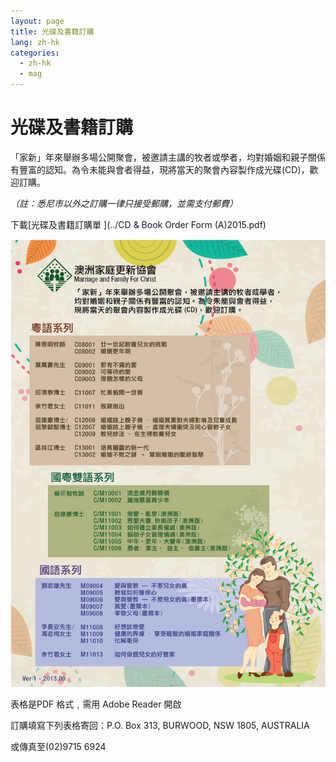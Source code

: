 ```yaml
---
layout: page
title: 光碟及書籍訂購
lang: zh-hk
categories:
  - zh-hk
  - mag
---
```

光碟及書籍訂購
==============
「家新」年來舉辦多場公開聚會，被邀請主講的牧者或學者，均對婚姻和親子關係有豐富的認知。為令未能與會者得益，現將當天的聚會內容製作成光碟(CD)，歡迎訂購。

_（註：悉尼市以外之訂購一律只接受郵購，並需支付郵費）_

下載[光碟及書籍訂購單 <span class="glyphicon glyphicon-save"></span>](../CD & Book Order Form \(A\)2015.pdf)

<img class="img-responsive" src="../CFFC-Poster-A4-Ver1.jpg">

表格是PDF 格式﹐需用 Adobe Reader 開啟

訂購填寫下列表格寄回：P.O. Box 313, BURWOOD, NSW 1805, AUSTRALIA

或傳真至(02)9715 6924
